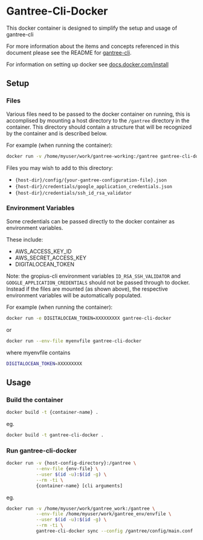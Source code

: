 # Gantree-Cli-Docker #

This docker container is designed to simplify the setup and usage of gantree-cli

For more information about the items and concepts referenced in this document
please see the README for [gantree-cli](https://bitbucket.org/flexdapps/gantree-gropius).

For information on setting up docker see [docs.docker.com/install](https://docs.docker.com/install)

## Setup ##

### Files ###

Various files need to be passed to the docker container on running, this is accomplised by mounting a host directory to the `/gantree` directory in the container. This directory should contain a structure that will be recognized by the container and is described below.

For example (when running the container):

``` bash
docker run -v /home/myuser/work/gantree-working:/gantree gantree-cli-docker
```

Files you may wish to add to this directory:

- `{host-dir}/config/{your-gantree-configuration-file}.json`
- `{host-dir}/credentials/google_application_credentials.json`
- `{host-dir}/credentials/ssh_id_rsa_validator`

### Environment Variables ###

Some credentials can be passed directly to the docker container as environment variables.

These include:

- AWS_ACCESS_KEY_ID
- AWS_SECRET_ACCESS_KEY
- DIGITALOCEAN_TOKEN

Note: the gropius-cli environment variables `ID_RSA_SSH_VALIDATOR` and `GOOGLE_APPLICATION_CREDENTIALS` should not be passed through to docker. Instead if the files are mounted (as shown above), the respective environment variables will be automatically populated.

For example (when running the container):

``` bash
docker run -e DIGITALOCEAN_TOKEN=XXXXXXXXX gantree-cli-docker
```

or

``` bash
docker run --env-file myenvfile gantree-cli-docker
```

where myenvfile contains

``` bash
DIGITALOCEAN_TOKEN=XXXXXXXXX
```

## Usage ##

### Build the container ###

``` bash
docker build -t {container-name} .
```

eg.

``` bash
docker build -t gantree-cli-docker .
```

### Run gantree-cli-docker ###

``` bash
docker run -v {host-config-directory}:/gantree \
           --env-file {env-file} \
           --user $(id -u):$(id -g) \
           --rm -ti \
           {container-name} [cli arguments]
```

eg.

``` bash
docker run -v /home/myuser/work/gantree_work:/gantree \
           --env-file /home/myuser/work/gantree_env/envfile \
           --user $(id -u):$(id -g) \
           --rm -ti \
           gantree-cli-docker sync --config /gantree/config/main.conf
```
